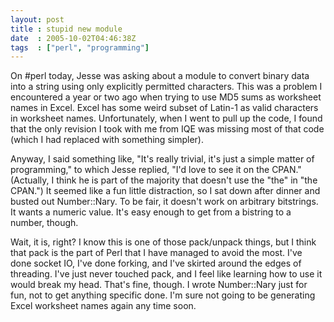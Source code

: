 ```yaml
---
layout: post
title : stupid new module
date  : 2005-10-02T04:46:38Z
tags  : ["perl", "programming"]
---
```

On #perl today, Jesse was asking about a module to convert binary data into a string using only explicitly permitted characters.  This was a problem I encountered a year or two ago when trying to use MD5 sums as worksheet names in Excel.  Excel has some weird subset of Latin-1 as valid characters in worksheet names.  Unfortunately, when I went to pull up the code, I found that the only revision I took with me from IQE was missing most of that code (which I had replaced with something simpler).

Anyway, I said something like, "It's really trivial, it's just a simple matter of programming," to which Jesse replied, "I'd love to see it on the CPAN." (Actually, I think he is part of the majority that doesn't use the "the" in "the CPAN.")  It seemed like a fun little distraction, so I sat down after dinner and busted out Number::Nary.  To be fair, it doesn't work on arbitrary bitstrings.  It wants a numeric value.  It's easy enough to get from a bistring to a number, though.

Wait, it is, right?  I know this is one of those pack/unpack things, but I think that pack is the part of Perl that I have managed to avoid the most. I've done socket IO, I've done forking, and I've skirted around the edges of threading.  I've just never touched pack, and I feel like learning how to use it would break my head.  That's fine, though.  I wrote Number::Nary just for fun, not to get anything specific done.  I'm sure not going to be generating Excel worksheet names again any time soon. 

